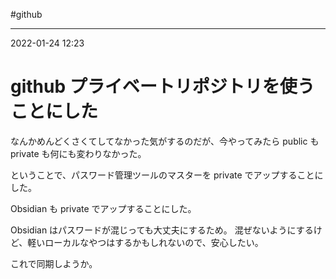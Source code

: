 #github 

---
2022-01-24  12:23

# github   プライベートリポジトリを使うことにした

なんかめんどくさくてしてなかった気がするのだが、今やってみたら public も private も何にも変わりなかった。

ということで、パスワード管理ツールのマスターを private でアップすることにした。

Obsidian も private でアップすることにした。

Obsidian はパスワードが混じっても大丈夫にするため。
混ぜないようにするけど、軽いローカルなやつはするかもしれないので、安心したい。

これで同期しようか。